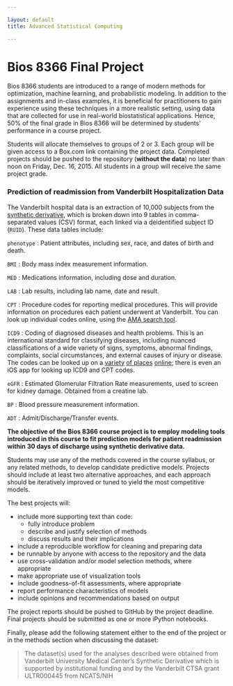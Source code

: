 ```yaml
---

layout: default
title: Advanced Statistical Computing

---
```


# Bios 8366 Final Project

Bios 8366 students are introduced to a range of modern methods for optimization, machine learning, and probabilistic modeling. In addition to the assignments and in-class examples, it is beneficial for practitioners to gain experience using these techniques in a more realistic setting, using data that are collected for use in real-world biostatistical applications. Hence, 50% of the final grade in Bios 8366 will be determined by students' performance in a course project.

Students will allocate themselves to groups of 2 or 3. Each group will be given access to a Box.com link containing the project data. Completed projects should be pushed to the repository (**without the data**) no later than noon on Friday, Dec. 16, 2015. All students in a group will receive the same project grade.

### Prediction of readmission from Vanderbilt Hospitalization Data

The Vanderbilt hospital data is an extraction of 10,000 subjects from the [synthetic derivative](https://victr.vanderbilt.edu/pub/biovu/), which is broken down into 9 tables in comma-separated values (CSV) format, each linked via a deidentified subject ID (`RUID`). These data tables include:

`phenotype`
: Patient attributes, including sex, race, and dates of birth and death.  

`BMI`
: Body mass index measurement information.

`MED`
: Medications information, including dose and duration.

`LAB`
: Lab results, including lab name, date and result.

`CPT`
: Procedure codes for reporting medical procedures. This will provide information on procedures each patient underwent at Vanderbilt. You can look up individual codes online, using the [AMA search tool](https://ocm.ama-assn.org/OCM/CPTRelativeValueSearch.do?submitbutton=accept).

`ICD9`
: Coding of diagnosed diseases and health problems. This is an international standard for classifying diseases, including nuanced classifications of a wide variety of signs, symptoms, abnormal findings, complaints, social circumstances, and external causes of injury or disease. The codes can be looked up on a [variety](http://www.cms.gov/medicare-coverage-database/staticpages/icd-9-code-lookup.aspx) [of places](http://www.wikiwand.com/en/List_of_ICD-9_codes) [online](http://icd9cm.chrisendres.com); there is even an iOS app for looking up ICD9 and CPT codes.

`eGFR`
: Estimated Glomerular Filtration Rate measurements, used to screen for kidney damage. Obtained from a creatine lab.

`BP`
: Blood pressure measurement information.

`ADT`
: Admit/Discharge/Transfer events.


**The objective of the Bios 8366 course project is to employ modeling tools introduced in this course to fit prediction models for patient readmission within 30 days of discharge using synthetic derivative data.**

Students may use any of the methods covered in the course syllabus, or any related methods, to develop candidate predictive models. Projects should include at least two alternative approaches, and each approach should be iteratively improved or tuned to yield the most competitive models.

The best projects will:

* include more supporting text than code: 
    + fully introduce problem
    + describe and justify selection of methods
    + discuss results and their implications
* include a reproducible workflow for cleaning and preparing data
* be runnable by anyone with access to the repository and the data
* use cross-validation and/or model selection methods, where appropriate
* make appropriate use of visualization tools
* include goodness-of-fit assessments, where appropriate
* report performance characteristics of models
* include opinions and recommendations based on output

The project reports should be pushed to GitHub by the project deadline. Final projects should be submitted as one or more iPython notebooks.

Finally, please add the following statement either to the end of the project or in the methods section when discussing the dataset:

> The dataset(s) used for the analyses described were obtained from Vanderbilt University Medical Center’s Synthetic Derivative which is supported by institutional funding and by the Vanderbilt CTSA grant ULTR000445 from NCATS/NIH
